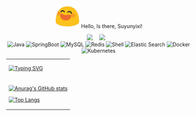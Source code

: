 <div align="center">

<!-- 个人介绍 -->
![img.png](docs/img/img.png)  Hello, Is there, Suyunyixi!

  <!-- profile logo 个人资料徽标 -->
  <div align="center">
    <a href="https://www.suyunyixi.club/"><img src="https://img.shields.io/badge/Home-主页-blue" /></a>&emsp;
    <!-- <a href="https://twitter.com/sun0225SUN/"><img src="https://img.shields.io/badge/Twitter-推特-blue" /></a>&emsp;  -->
    <!-- <a href="https://box.sunguoqi.com/weixin_mp"><img src="https://img.shields.io/badge/WeChat-微信-07c160" /></a>&emsp;  -->
    <a href="https://space.bilibili.com/3780145/"><img src="https://img.shields.io/badge/Bilibili-B站-ff69b4" /></a>&emsp;
    <!-- <a href="https://blog.csdn.net/weixin_50915462/"><img src="https://img.shields.io/badge/CSDN-论坛-c32136" /></a>&emsp;  -->
    <!-- <a href="https://www.zhihu.com/people/sunguoqi/"><img src="https://img.shields.io/badge/Zhihu-知乎-blue" /></a>&emsp; -->
    <!-- visitor statistics logo 访客数统计徽标 -->
    <!-- <img src="https://visitor-badge.glitch.me/badge?page_id=Suyunyixi" alt="访客统计" /> -->
  </div>

<!-- 展示徽章 -->
<img alt="Java" src="https://img.shields.io/badge/-Java-CCE8CF?style=flat-square&logo=Java" />
<img alt="SpringBoot" src="https://img.shields.io/badge/-SpringBoot-B7E8BD?style=flat-square&logo=SpringBoot" />
<img alt="MySQL" src="https://img.shields.io/badge/-MySQL-FDE6E0?style=flat-square&logo=mysql" />
<img alt="Redis" src="https://img.shields.io/badge/-Redis-E55828?style=flat-square&logo=redis" />
<img alt="Shell" src="https://img.shields.io/badge/-Shell-000000?style=style=flat-square&logo=gnu-bash&logoColor=white" />
<img alt="Elastic Search" src="https://img.shields.io/badge/-Elastic Search-0021F5?style=flat-square&logo=elasticsearch&logoColor=white" />
<img alt="Docker" src="https://img.shields.io/badge/-Docker-EC4A3F?style=flat-square&logo=docker&logoColor=white" />
<img alt="Kubernetes" src="https://img.shields.io/badge/-Kubernetes-F7B93E?style=flat-square&logo=Kubernetes&logoColor=white" />

</div>

<table>
<tr><td>

<!-- About me 关于我 -->


<!-- 动态文字 -->
[![Typing SVG](https://readme-typing-svg.demolab.com?font=Fira+Code&pause=1000&color=8D6EF7&background=9FFF4700&center=true&vCenter=true&width=435&lines=%E4%B8%88%E5%A4%AB%E5%87%BA%E5%A4%84%E9%9D%9E%E6%97%A0%E6%84%8F%EF%BC%8C%E7%8C%BF%E9%B9%A4%E4%BB%8E%E6%9D%A5%E4%B8%8D%E8%87%AA%E7%9F%A5%E3%80%82)](https://git.io/typing-svg)

</td></tr>

<tr>
<td>

<tr>
<td>

<!-- 贪吃蛇代码贡献图 -->
<!-- ![](https://raw.githubusercontent.com/Suyunyixi/Suyunyixi/main/assets/github-contribution-grid-snake.svg) -->





<!-- 展示栏 -->
[![Anurag's GitHub stats](https://github-readme-stats.vercel.app/api?username=Suyunyixi)](https://github.com/anuraghazra/github-readme-stats)



<!-- 语言占比 -->
[![Top Langs](https://github-readme-stats.vercel.app/api/top-langs/?username=Suyunyixi&hide_progress=true)](https://github.com/anuraghazra/github-readme-stats)



<!-- 活动 -->
<!-- [![Ashutosh's github activity graph](https://github-readme-activity-graph.cyclic.app/graph?username=Suyunyixi)](https://github.com/ashutosh00710/github-readme-activity-graph) -->

<!-- Wakatime Graph-->
 
